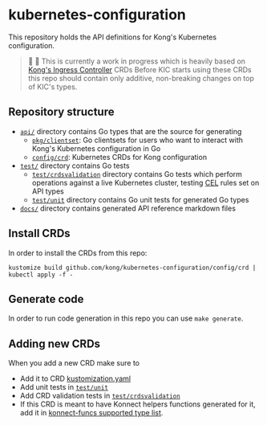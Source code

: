 # kubernetes-configuration

This repository holds the API definitions for Kong's Kubernetes configuration.

> 👷 🚧 This is currently a work in progress which is heavily based on [Kong's Ingress Controller][kic] CRDs
> Before KIC starts using these CRDs this repo should contain only additive,
> non-breaking changes on top of KIC's types.

[kic]: https://github.com/Kong/kubernetes-ingress-controller

## Repository structure

- [`api/`][api] directory contains Go types that are the source for generating
  - [`pkg/clientset`][clientset]: Go clientsets for users who want to interact
    with Kong's Kubernetes configuration in Go
  - [`config/crd`][crd]: Kubernetes CRDs for Kong configuration
- [`test/`][test] directory contains Go tests
  - [`test/crdsvalidation`][testcrdsvalidation] directory contains Go tests which
    perform operations against a live Kubernetes cluster, testing [CEL][cel] rules
    set on API types
  - [`test/unit`][testunit] directory contains Go unit tests for generated Go types
- [`docs/`][docs] directory contains generated API reference markdown files

[api]: ./api/
[clientset]: ./pkg/clientset/
[crd]: ./config/crd
[docs]: ./docs/
[test]: ./test/
[testcrdsvalidation]: ./test/crdsvalidation
[testunit]: ./test/unit
[cel]: https://kubernetes.io/docs/reference/using-api/cel/

## Install CRDs

In order to install the CRDs from this repo:

```terminal
kustomize build github.com/kong/kubernetes-configuration/config/crd | kubectl apply -f -
```

## Generate code

In order to run code generation in this repo you can use `make generate`.

## Adding new CRDs

When you add a new CRD make sure to

- Add it to CRD [kustomization.yaml][crd_kustomization]
- Add unit tests in [`test/unit`][testunit]
- Add CRD validation tests in [`test/crdsvalidation`][testcrdsvalidation]
- If this CRD is meant to have Konnect helpers functions generated for it,
  add it in [konnect-funcs supported type list][konnect_funcs_gen].

[crd_kustomization]: ./config/crd/kustomization.yaml
[konnect_funcs_gen]: ./scripts/konnect-funcs/supportedtypes.go

